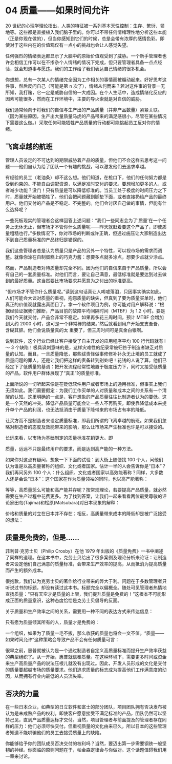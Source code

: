 # 04 质量——如果时间允许

20 世纪的心理学理论指出，人类的特征被一系列基本天性控制：生存、繁衍、领地等。这些都是直接植入我们脑子里的。你可以不带任何情绪理性地分析这些本能（正是你现在做的），但当你感知到它们的时候，总是会带有浓厚的感情色彩。即使对于这些内在的价值观仅有一点小的挑战也会让人感觉失望。

任何强烈的情绪表达都显示了大脑中的原始价值观受到了威胁。一个新手管理者也许会相信工作可以在不掺杂个人情绪的情况下完成，但只要管理者具备一点点经验，就会知道事与愿违。我们的工作给了我们表达自己情绪的很多机会。

你想想，总有一次某人的情绪完全因为工作相关的事情而被煽动起来。好好思考这件事，然后反问自己（可能是第 n 次了），情绪从何而来？若对这件事的背景一无所知，我打赌，它一定是威胁自信的一大成因。在个人生活中，造成情绪化反应的因素可能很多，然而在工作环境中，主要的导火索就是对自信的威胁。

我们通常倾向于将我们的自信与生产出的产品质量（并非产品数量）紧紧关联。（因为某些原因，生产出大量质量马虎的产品带来的满足感很小，尽管在某些情况下需要这么做。）采取任何可能牺牲产品质量的行动都可能挑起员工反对你的情绪。

## 飞离卓越的航班

管理人员设定的不可达到的期限威胁着产品的质量，但他们不会这样去思考这一问题——他们自认为给了团队一个有趣的挑战，可以激发他们去追求卓越。

有经验的员工（老油条）却不这么想。他们知道，在枪口下，他们的任何努力都是受到约束的。不能自由调配资源，以满足准时交付的要求。要想增加更多的人，或者减少功能？没门！只有质量是可以降低标准的。当员工处于极度的时间压力之下时，质量就开始被牺牲了。他们会把问题藏到脚垫下面，或者直接扔给产品的最终用户。他们交付的产品是不稳定、不完整的。他们会讨厌自己做的事情，但能有什么选择呢？

一些死板现实的管理者会这样回答上述问题：“我们一些同志会为了‘质量’在一个任务上无休无止，但市场才不管你什么质量呢——昨天就赶着要这个产品了，即使质量粗糙也行。”多数情况下，你对市场的判断或许正确，但通过施压让大家制造出达不到自己质量标准的产品终归是错误的。

我们这些管理者总是认为质量只是产品的另外一个特性，可以视市场的需求而调整。就像你涂在自制蛋糕上的巧克力酱：想要多点就多涂点，想要少点就少涂点。

然而，产品制造者对待质量却完全不同。因为他们的自信来自于产品质量，所以会有自己的一套质量标准。对他们而言，要让自己满意，最低标准就是要达到过去做到的最好质量。这当然要比市场要求并愿意为之付出的标准更高。

“但市场才不管你什么质量呢。”读到这句话真让人唏嘘落泪，只因事实确实如此。人们可能会大谈对质量的重视，抱怨质量的缺失，但真到了要为质量买单时，他们真正的价值观就露出真面目了。拿一个软件项目为例，你可能对用户解释说：“根据经验证据我们推断，产品目前的故障平均间隔时间（MTBF）为 1.2 小时。要是我们今天就交付，产品会非常不稳定。如果再多花三周时间，预计 MTBF 会增加到大约 2000 小时，这可是一个非常棒的结果。”然后就看到用户开始支支吾吾，含糊其辞。他们会说质量真的太
重要了，但三周时间可是真金白银啊。

说到软件，这个行业已经让客户接受了自主开发的应用程序平均 100 行代码就有 l ～ 3 个缺陷！极具讽刺意味的是，这样灾难性的纪录常被归咎于制造者缺乏对质量的认知。而且，一旦质量降低，那些祓责怪做事修修补补永无止境的员工就成了质量问题的罪人。还是让我们把这样的责备转到别处吧！花钱的人说了算，他们已经定下了低质量的基调：把开发流程经常性地置于极度压力下，同时又接受低质量的产品，软件用户群体展现了“真正”的质量标准。

上面所说的一切听起来像是在贬低软件用户或者市场上的通用标准，但事实上我们无须如此。我们需要假定：为我们工作买单的人对质量和成本之间的关系有一个清醒的认知。这里明确的一点是，客户想象的产品质量往往比制造者认为的要低。这是一个天然的冲突。降低产品质量可能会让一些人不再购买，即使靠降低成本来提升单个产品的利润，也无法抵消由于质量下降带来的市场占有率的降低。

让买方而不是制造者来设定质量标准，即我们所谓的飞离卓越的航班。如果我们忽略对制造者的态度及效能带来的影响，那么让市场来产生标准也许是可以接受的。

长远来看，以市场为基础制定的质量标准花销更大。即

质量，远远不只是最终用户的要求，而是达到高产能的一种方法。

如果你对这点有疑问，想象一下下面的试验：到大街上随便找 100 个人，问他们认为谁是以高质量著称的组织、文化或者国家。估计一半的人会告诉你是“日本”？我们再问另外 100 个人：什么组织、文化或者国家以高效能著称？同样，大多数人还是会说“日本”：这个国家在作为质量领袖的同时，也以高产能著称：

等等，高质量恁么可能和高产能并存呢？按常规理论，若要提高产品质量，就必然需要在生产过程中花费更多。为了找到答案，让我们一起来看看两位最受尊敬的评论家田岛(Tajima)和松原(Matsubara)对日本现象的解释：

价格和质量的对立在日本并不存在；相反，高质量带来成本的降低却是被广泛接受的想法：

## 质量是免费的，但是……

菲利普·克劳士贝（Philip Crosby）在他 1979 年出版的《质量免费》一书中阐述了同样的道理。在这本书中，克劳士贝给出了很多案例及理论分析来论证：让制造者来设定他们自己满意的质量标准，会带来生产效率的提高，从而抵消为提高质量而产生的额外成本。

很抱歉，我们认为克劳士贝的著作给行业带来的弊大于利。问题在于多数管理者只听说过书的标题，却没有读过这本书。标题完全以偏概全。随处可见管理者热情地宣扬质量：“只有天空才是质量的上限，我们提升质量是免费的！”这根本不可能形成正面的质量意识，这种态度恰恰是克劳士贝倡导的反面。

关于质量和生产效率之间的关系，需要用一种不同的表达方式来传达信息：

只有愿为质量倾其所有的人，质量才是免费的：

一个组织，如果为了质量一毛不拔，那么收获的质量也将会一文不值。“质量——如果时间允许”这种策略会导致产品不会有任何质量可言：

很早之前，惠普就被认为是一个通过制造者自定义高质量标准而提升生产效率获益的典型组织了。从一开始，惠普就信奉质量。在这种环境下，需要更多时间或资金来生产高质量产品的说法压根儿就没有出现过。因此，开发人员形成的文化是交付的质量要超越市场的质量要求。他们追求质量的标志成为提高他们工作满意度的动因，从而拥有行业内最低的人员流失率。

## 否决的力量

在一些日本企业，如典型的日立软件和富士的部分团队，项目团队拥有否决发布被认为是未成熟产品的权利。即使客户愿意接受不满足标准的产品，团队仍然可以坚持己见，直到产品质量达标才交付。当然，项目管理者与前面提及的管理者存在同样的压力：他们必须尽快交付。但重视质量的文化由来已久，所以日本的这些管理者知道不能哄骗他们的员工去接受质量上的缺陷。

你能够给予你的团队成员否决交付的权利吗？当然，要迈出第一步需要钢铁一般坚韧的神经。你面临的原则问题在于，帕金森定律会与你做对。这个话题值碍我们用一章来讨论。
